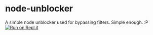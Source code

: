 # node-unblocker
A simple node unblocker used for bypassing filters. Simple enough. :P
[![Run on Repl.it](https://repl.it/badge/github/sh0e/node-unblocker)](https://repl.it/github/sh0e/node-unblocker)